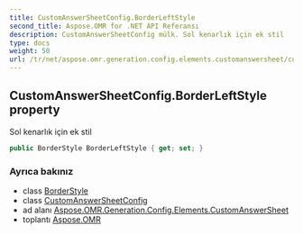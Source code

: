 ```yaml
---
title: CustomAnswerSheetConfig.BorderLeftStyle
second_title: Aspose.OMR for .NET API Referansı
description: CustomAnswerSheetConfig mülk. Sol kenarlık için ek stil
type: docs
weight: 50
url: /tr/net/aspose.omr.generation.config.elements.customanswersheet/customanswersheetconfig/borderleftstyle/
---
```

## CustomAnswerSheetConfig.BorderLeftStyle property

Sol kenarlık için ek stil

```csharp
public BorderStyle BorderLeftStyle { get; set; }
```

### Ayrıca bakınız

* class [BorderStyle](../../../aspose.omr.generation.config/borderstyle/)
* class [CustomAnswerSheetConfig](../)
* ad alanı [Aspose.OMR.Generation.Config.Elements.CustomAnswerSheet](../../customanswersheetconfig/)
* toplantı [Aspose.OMR](../../../)


